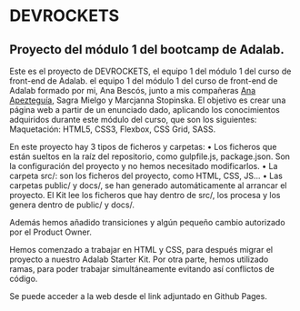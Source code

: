 # DEVROCKETS
## Proyecto del módulo 1 del bootcamp de Adalab.

Este es el proyecto de DEVROCKETS, el equipo 1 del módulo 1 del curso de front-end de Adalab.  el equipo 1 del módulo 1 del curso de front-end de Adalab formado por mi, Ana Bescós, junto a mis compañeras [Ana Apezteguía](https://github.com/anaapezteguia), Sagra Mielgo y Marcjanna Stopinska. El objetivo es crear una página web a partir de un enunciado dado, aplicando los conocimientos adquiridos durante este módulo del curso, que son los siguientes: 
Maquetación: HTML5, CSS3, Flexbox, CSS Grid, SASS.
                        
En este proyecto hay 3 tipos de ficheros y carpetas:
•	Los ficheros que están sueltos en la raíz del repositorio, como gulpfile.js, package.json. Son la configuración del proyecto y no hemos necesitado modificarlos.
•	La carpeta src/: son los ficheros del proyecto, como HTML, CSS, JS...
•	Las carpetas public/ y docs/, se han generado automáticamente al arrancar el proyecto. El Kit lee los ficheros que hay dentro de src/, los procesa y los genera dentro de public/ y docs/.

Además hemos añadido transiciones y algún pequeño cambio autorizado por el Product Owner.

Hemos comenzado a trabajar en HTML y CSS, para después migrar el proyecto a nuestro Adalab Starter Kit. Por otra parte, hemos utilizado ramas, para poder trabajar simultáneamente evitando así conflictos de código.

Se puede acceder a la web desde el link adjuntado en Github Pages.
